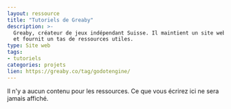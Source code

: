 ```yaml
---
layout: ressource
title: "Tutoriels de Greaby"
description: >-
  Greaby, créateur de jeux indépendant Suisse. Il maintient un site web qui aborde Godot Engine
  et fournit un tas de ressources utiles.
type: Site web
tags:
- tutoriels
categories: projets
lien: https://greaby.co/tag/godotengine/
---
```


Il n'y a aucun contenu pour les ressources.
Ce que vous écrirez ici ne sera jamais affiché.
